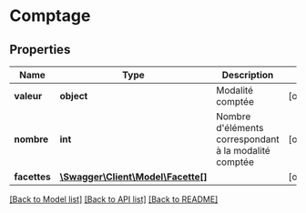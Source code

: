 # Comptage

## Properties
Name | Type | Description | Notes
------------ | ------------- | ------------- | -------------
**valeur** | **object** | Modalité comptée | [optional] 
**nombre** | **int** | Nombre d&#39;éléments correspondant à la modalité comptée | [optional] 
**facettes** | [**\Swagger\Client\Model\Facette[]**](Facette.md) |  | [optional] 

[[Back to Model list]](../README.md#documentation-for-models) [[Back to API list]](../README.md#documentation-for-api-endpoints) [[Back to README]](../README.md)


